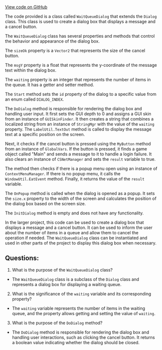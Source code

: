 [View code on GitHub](https://github.com/TieHaxJan/Brick-Force/Assembly-CSharp\WaitQueueDialog.cs)

The code provided is a class called `WaitQueueDialog` that extends the `Dialog` class. This class is used to create a dialog box that displays a message and a cancel button. 

The `WaitQueueDialog` class has several properties and methods that control the behavior and appearance of the dialog box. 

The `sizeOk` property is a `Vector2` that represents the size of the cancel button. 

The `msgY` property is a float that represents the y-coordinate of the message text within the dialog box. 

The `waiting` property is an integer that represents the number of items in the queue. It has a getter and setter method. 

The `Start` method sets the `id` property of the dialog to a specific value from an enum called `DIALOG_INDEX`. 

The `DoDialog` method is responsible for rendering the dialog box and handling user input. It first sets the GUI depth to 0 and assigns a GUI skin from an instance of `GUISkinFinder`. It then creates a string that combines a localized string from an instance of `StringMgr` with the value of the `waiting` property. The `LabelUtil.TextOut` method is called to display the message text at a specific position on the screen. 

Next, it checks if the cancel button is pressed using the `MyButton` method from an instance of `GlobalVars`. If the button is pressed, it finds a game object called "Main" and sends a message to it to handle a login failure. It also clears an instance of `CSNetManager` and sets the `result` variable to true. 

The method then checks if there is a popup menu open using an instance of `ContextMenuManager`. If there is no popup menu, it calls the `WindowUtil.EatEvent` method. Finally, it returns the value of the `result` variable. 

The `OnPopup` method is called when the dialog is opened as a popup. It sets the `size.x` property to the width of the screen and calculates the position of the dialog box based on the screen size. 

The `InitDialog` method is empty and does not have any functionality. 

In the larger project, this code can be used to create a dialog box that displays a message and a cancel button. It can be used to inform the user about the number of items in a queue and allow them to cancel the operation if needed. The `WaitQueueDialog` class can be instantiated and used in other parts of the project to display this dialog box when necessary.
## Questions: 
 1. What is the purpose of the `WaitQueueDialog` class?
- The `WaitQueueDialog` class is a subclass of the `Dialog` class and represents a dialog box for displaying a waiting queue.

2. What is the significance of the `waiting` variable and its corresponding property?
- The `waiting` variable represents the number of items in the waiting queue, and the property allows getting and setting the value of `waiting`.

3. What is the purpose of the `DoDialog` method?
- The `DoDialog` method is responsible for rendering the dialog box and handling user interactions, such as clicking the cancel button. It returns a boolean value indicating whether the dialog should be closed.